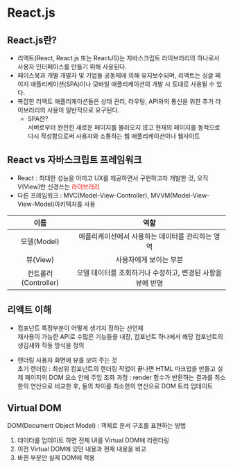 # React.js

## React.js란?
* 리액트(React, React.js 또는 ReactJS)는 자바스크립트 라이브러리의 하나로서 사용자 인터페이스를 만들기 위해 사용된다.   
* 페이스북과 개별 개발자 및 기업들 공동체에 의해 유지보수되며, 리액트는 싱글 페이지 애플리케이션(SPA)이나 모바일 애플리케이션의 개발 시 토대로 사용될 수 있다.   
* 복잡한 리액트 애플리케이션들은 상태 관리, 라우팅, API와의 통신을 위한 추가 라이브러리의 사용이 일반적으로 요구된다.
    * SPA란?   
    서버로부터 완전한 새로운 페이지를 불러오지 않고 현재의 페이지를 동적으로 다시 작성함으로써 사용자와 소통하는 웹 애플리케이션이나 웹사이트

## React vs 자바스크립트 프레임워크
* React : 최대한 성능을 아끼고 UX를 제공하면서 구현하고자 개발한 것, 오직 V(View)만 신경쓰는 <span style="color:red;">라이브러리</span>   
* 다른 프레임워크 : MVC(Model-View-Controller), MVVM(Model-View-View-Model)아키텍처를 사용

|이름|역할|
|:---:|:---:|
|모델(Model)|애플리케이션에서 사용하는 데이터를 관리하는 영역|
|뷰(View)|사용자에게 보이는 부분|
|컨트롤러(Controller)|모델 데이터를 조회하거나 수정하고, 변경된 사항을 뷰에 반영|

## 리액트 이해
* 컴포넌트
특정부분이 어떻게 생기지 정하는 선언체   
재사용이 가능한 API로 수많은 기능들을 내장, 컴포넌트 하나에서 해당 컴포넌트의 생김새와 작동 방식을 정의

* 렌더링
사용자 화면에 뷰를 보여 주는 것   
초기 렌더링 : 최상위 컴포넌트의 렌더링 작업이 끝나면 HTML 마크업을 만들고 실제 페이지의 DOM 요소 안에 주입
조화 과정 : render 함수가 반환하는 결과를 최소한의 연산으로 비교한 후, 둘의 차이를 최소한의 연산으로 DOM 트리 업데이트

## Virtual DOM
DOM(Document Object Model) : 객체로 문서 구조를 표현하는 방법
1. 데이터를 업데이트 하면 전체 UI를 Virtual DOM에 리렌더링
2. 이전 Virtual DOM에 있던 내용과 현재 내용을 비교
3. 바뀐 부분만 실제 DOM에 적용

